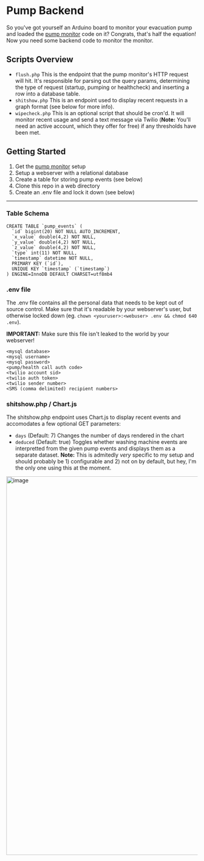 # Pump Backend
So you've got yourself an Arduino board to monitor your evacuation pump and loaded the [pump monitor](https://github.com/thejart/pump-monitor) code on it? Congrats, that's half the equation! Now you need some backend code to monitor the monitor.

## Scripts Overview
- `flush.php` This is the endpoint that the pump monitor's HTTP request will hit. It's responsible for parsing out the query params, determining the type of request (startup, pumping or healthcheck) and inserting a row into a database table.
- `shitshow.php` This is an endpoint used to display recent requests in a graph format (see below for more info).
- `wipecheck.php` This is an optional script that should be cron'd. It will monitor recent usage and send a text message via Twilio (**Note:** You'll need an active account, which they offer for free) if any thresholds have been met.

## Getting Started
1. Get the [pump monitor](https://github.com/thejart/pump-monitor) setup
2. Setup a webserver with a relational database
3. Create a table for storing pump events (see below)
4. Clone this repo in a web directory
5. Create an .env file and lock it down (see below)

---
### Table Schema
```
CREATE TABLE `pump_events` (
  `id` bigint(20) NOT NULL AUTO_INCREMENT,
  `x_value` double(4,2) NOT NULL,
  `y_value` double(4,2) NOT NULL,
  `z_value` double(4,2) NOT NULL,
  `type` int(11) NOT NULL,
  `timestamp` datetime NOT NULL,
  PRIMARY KEY (`id`),
  UNIQUE KEY `timestamp` (`timestamp`)
) ENGINE=InnoDB DEFAULT CHARSET=utf8mb4
```

### .env file
The .env file contains all the personal data that needs to be kept out of source control. Make sure that it's readable by your webserver's user, but otherwise locked down (eg. `chown <youruser>:<webuser> .env && chmod 640 .env`).

**IMPORTANT:** Make sure this file isn't leaked to the world by your webserver!
```
<mysql database>
<mysql username>
<mysql password>
<pump/health call auth code>
<twilio account sid>
<twilio auth token>
<twilio sender number>
<SMS (comma delimited) recipient numbers>
```

### shitshow.php / Chart.js
The shitshow.php endpoint uses Chart.js to display recent events and accomodates a few optional GET parameters:
- `days` (Default: 7) Changes the number of days rendered in the chart
- `deduced` (Default: true) Toggles whether washing machine events are interpretted from the given pump events and displays them as a separate dataset. **Note:** This is admitedly *very* specific to my setup and should probably be 1) configurable and 2) not on by default, but hey, I'm the only one using this at the moment.

<img width="995" alt="image" src="https://user-images.githubusercontent.com/1659844/171009829-07affab9-a130-4471-92c3-644c3c40cca6.png">
